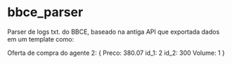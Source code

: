 # bbce_parser

Parser de logs txt. do BBCE, baseado na antiga API que exportada dados em um template como:

Oferta de compra do agente 2: {
Preco: 380.07
id_1: 2
id_2: 300
Volume: 1
}

